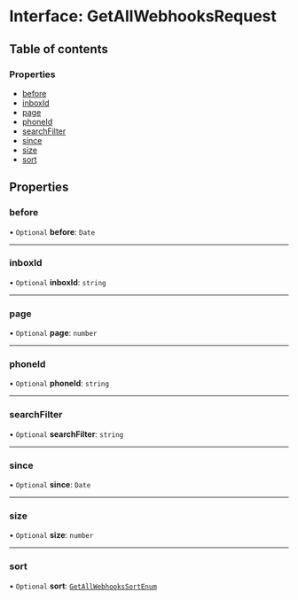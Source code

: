 # Interface: GetAllWebhooksRequest

## Table of contents

### Properties

- [before](GetAllWebhooksRequest.md#before)
- [inboxId](GetAllWebhooksRequest.md#inboxid)
- [page](GetAllWebhooksRequest.md#page)
- [phoneId](GetAllWebhooksRequest.md#phoneid)
- [searchFilter](GetAllWebhooksRequest.md#searchfilter)
- [since](GetAllWebhooksRequest.md#since)
- [size](GetAllWebhooksRequest.md#size)
- [sort](GetAllWebhooksRequest.md#sort)

## Properties

### <a id="before" name="before"></a> before

• `Optional` **before**: `Date`

___

### <a id="inboxid" name="inboxid"></a> inboxId

• `Optional` **inboxId**: `string`

___

### <a id="page" name="page"></a> page

• `Optional` **page**: `number`

___

### <a id="phoneid" name="phoneid"></a> phoneId

• `Optional` **phoneId**: `string`

___

### <a id="searchfilter" name="searchfilter"></a> searchFilter

• `Optional` **searchFilter**: `string`

___

### <a id="since" name="since"></a> since

• `Optional` **since**: `Date`

___

### <a id="size" name="size"></a> size

• `Optional` **size**: `number`

___

### <a id="sort" name="sort"></a> sort

• `Optional` **sort**: [`GetAllWebhooksSortEnum`](../enums/GetAllWebhooksSortEnum.md)
